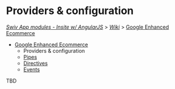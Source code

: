 # Providers & configuration
[_Swiv App modules - Insite w/ AngularJS_](../../readme.md) > [_Wiki_](../) > [Google Enhanced Ecommerce](readme.md)

- [Google Enhanced Ecommerce](readme.md)
    - Providers & configuration
    - [Pipes](pipes.md)
    - [Directives](directives.md)
    - [Events](events.md)

TBD
